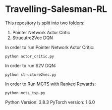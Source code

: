 # Travelling-Salesman-RL

This repository is split into two folders:
1. Pointer Network Actor Critic
2. Strucutre2Vec DQN

In order to run Pointer Network Actor Critic:
```
python actor_critic.py
```

In order to run S2V DQN:
```
python structure2vec.py
```

In order to Run MCTS with Ranked Rewards:
```
python mcts_tsp.py
```

Python Version: 3.8.3
PyTorch version: 1.6.0
